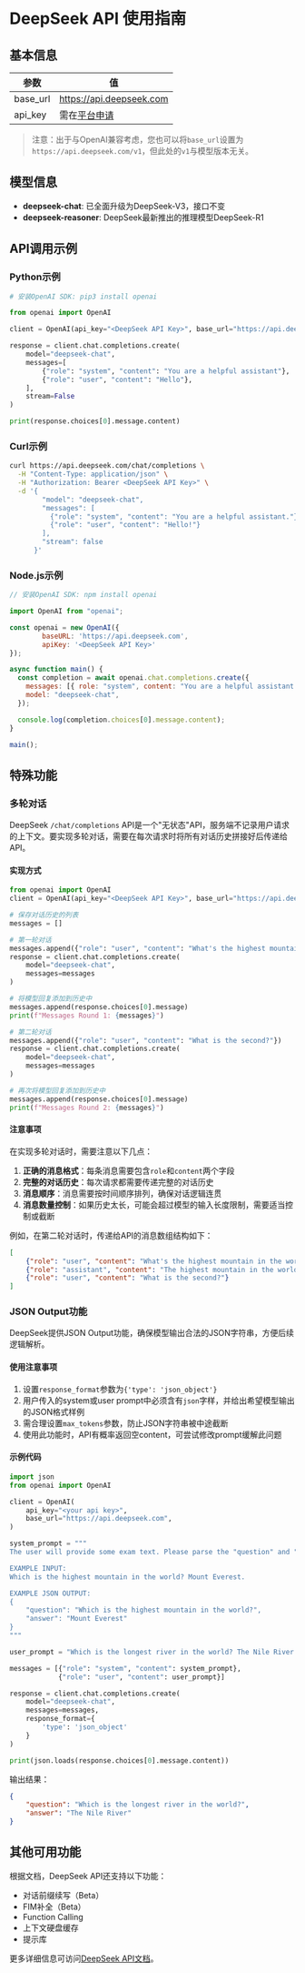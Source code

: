 # DeepSeek API 使用指南

## 基本信息

| 参数 | 值 |
| --- | --- |
| base_url | https://api.deepseek.com |
| api_key | 需在[平台申请](https://platform.deepseek.com/api_keys) |

> 注意：出于与OpenAI兼容考虑，您也可以将`base_url`设置为`https://api.deepseek.com/v1`，但此处的`v1`与模型版本无关。

## 模型信息

- **deepseek-chat**: 已全面升级为DeepSeek-V3，接口不变
- **deepseek-reasoner**: DeepSeek最新推出的推理模型DeepSeek-R1

## API调用示例

### Python示例

```python
# 安装OpenAI SDK: pip3 install openai

from openai import OpenAI

client = OpenAI(api_key="<DeepSeek API Key>", base_url="https://api.deepseek.com")

response = client.chat.completions.create(
    model="deepseek-chat",
    messages=[
        {"role": "system", "content": "You are a helpful assistant"},
        {"role": "user", "content": "Hello"},
    ],
    stream=False
)

print(response.choices[0].message.content)
```

### Curl示例

```bash
curl https://api.deepseek.com/chat/completions \
  -H "Content-Type: application/json" \
  -H "Authorization: Bearer <DeepSeek API Key>" \
  -d '{
        "model": "deepseek-chat",
        "messages": [
          {"role": "system", "content": "You are a helpful assistant."},
          {"role": "user", "content": "Hello!"}
        ],
        "stream": false
      }'
```

### Node.js示例

```javascript
// 安装OpenAI SDK: npm install openai

import OpenAI from "openai";

const openai = new OpenAI({
        baseURL: 'https://api.deepseek.com',
        apiKey: '<DeepSeek API Key>'
});

async function main() {
  const completion = await openai.chat.completions.create({
    messages: [{ role: "system", content: "You are a helpful assistant." }],
    model: "deepseek-chat",
  });

  console.log(completion.choices[0].message.content);
}

main();
```

## 特殊功能

### 多轮对话

DeepSeek `/chat/completions` API是一个"无状态"API，服务端不记录用户请求的上下文。要实现多轮对话，需要在每次请求时将所有对话历史拼接好后传递给API。

#### 实现方式

```python
from openai import OpenAI
client = OpenAI(api_key="<DeepSeek API Key>", base_url="https://api.deepseek.com")

# 保存对话历史的列表
messages = []

# 第一轮对话
messages.append({"role": "user", "content": "What's the highest mountain in the world?"})
response = client.chat.completions.create(
    model="deepseek-chat",
    messages=messages
)

# 将模型回复添加到历史中
messages.append(response.choices[0].message)
print(f"Messages Round 1: {messages}")

# 第二轮对话
messages.append({"role": "user", "content": "What is the second?"})
response = client.chat.completions.create(
    model="deepseek-chat",
    messages=messages
)

# 再次将模型回复添加到历史中
messages.append(response.choices[0].message)
print(f"Messages Round 2: {messages}")
```

#### 注意事项

在实现多轮对话时，需要注意以下几点：

1. **正确的消息格式**：每条消息需要包含`role`和`content`两个字段
2. **完整的对话历史**：每次请求都需要传递完整的对话历史
3. **消息顺序**：消息需要按时间顺序排列，确保对话逻辑连贯
4. **消息数量控制**：如果历史太长，可能会超过模型的输入长度限制，需要适当控制或截断

例如，在第二轮对话时，传递给API的消息数组结构如下：

```json
[
    {"role": "user", "content": "What's the highest mountain in the world?"},
    {"role": "assistant", "content": "The highest mountain in the world is Mount Everest."},
    {"role": "user", "content": "What is the second?"}
]
```

### JSON Output功能

DeepSeek提供JSON Output功能，确保模型输出合法的JSON字符串，方便后续逻辑解析。

#### 使用注意事项

1. 设置`response_format`参数为`{'type': 'json_object'}`
2. 用户传入的system或user prompt中必须含有`json`字样，并给出希望模型输出的JSON格式样例
3. 需合理设置`max_tokens`参数，防止JSON字符串被中途截断
4. 使用此功能时，API有概率返回空content，可尝试修改prompt缓解此问题

#### 示例代码

```python
import json
from openai import OpenAI

client = OpenAI(
    api_key="<your api key>",
    base_url="https://api.deepseek.com",
)

system_prompt = """
The user will provide some exam text. Please parse the "question" and "answer" and output them in JSON format. 

EXAMPLE INPUT: 
Which is the highest mountain in the world? Mount Everest.

EXAMPLE JSON OUTPUT:
{
    "question": "Which is the highest mountain in the world?",
    "answer": "Mount Everest"
}
"""

user_prompt = "Which is the longest river in the world? The Nile River."

messages = [{"role": "system", "content": system_prompt},
            {"role": "user", "content": user_prompt}]

response = client.chat.completions.create(
    model="deepseek-chat",
    messages=messages,
    response_format={
        'type': 'json_object'
    }
)

print(json.loads(response.choices[0].message.content))
```

输出结果：
```json
{
    "question": "Which is the longest river in the world?",
    "answer": "The Nile River"
}
```

## 其他可用功能

根据文档，DeepSeek API还支持以下功能：
- 对话前缀续写（Beta）
- FIM补全（Beta）
- Function Calling
- 上下文硬盘缓存
- 提示库

更多详细信息可访问[DeepSeek API文档](https://api-docs.deepseek.com/zh-cn/)。 